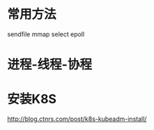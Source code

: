 # 常用方法
sendfile
mmap
select
epoll

# 进程-线程-协程

# 安装K8S
http://blog.ctnrs.com/post/k8s-kubeadm-install/